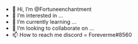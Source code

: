 - 👋 Hi, I’m @Fortuneenchantment
- 👀 I’m interested in ...
- 🌱 I’m currently learning ...
- 💞️ I’m looking to collaborate on ...
- 📫 How to reach me discord = Foreverme#8560

<!---
Fortuneenchantment/Fortuneenchantment is a ✨ special ✨ repository because its `README.md` (this file) appears on your GitHub profile.
You can click the Preview link to take a look at your changes.
--->
